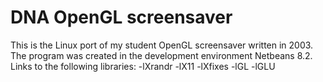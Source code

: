 # DNA OpenGL screensaver
This is the Linux port of my student OpenGL screensaver written in 2003.
The program was created in the development environment Netbeans 8.2. Links to the following libraries: -lXrandr -lX11 -lXfixes -lGL -lGLU
